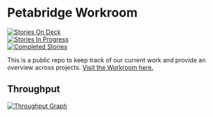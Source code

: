 # Petabridge Workroom
[![Stories On Deck](https://badge.waffle.io/petabridge/workroom.svg?label=Ready)](http://waffle.io/petabridge/workroom)<br>
[![Stories In Progress](https://badge.waffle.io/petabridge/workroom.svg?label=In%20Progress&title=In%20Progress)](http://waffle.io/petabridge/workroom)<br>
[![Completed Stories](https://badge.waffle.io/petabridge/workroom.svg?label=Done&title=Done)](http://waffle.io/petabridge/workroom)

This is a public repo to keep track of our current work and provide an overview across projects. [Visit the Workroom here.](https://waffle.io/petabridge/workroom)

## Throughput
[![Throughput Graph](https://graphs.waffle.io/petabridge/workroom/throughput.svg)](https://waffle.io/petabridge/workroom/metrics)
